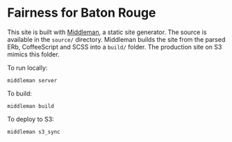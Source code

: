# Fairness for Baton Rouge

This site is built with [Middleman](http://middlemanapp.com), a static site generator. The source is available in the `source/` directory. Middleman builds the site from the parsed ERb, CoffeeScript and SCSS into a `build/` folder. The production site on S3 mimics this folder.

To run locally:

    middleman server

To build:

    middleman build

To deploy to S3:

    middleman s3_sync
